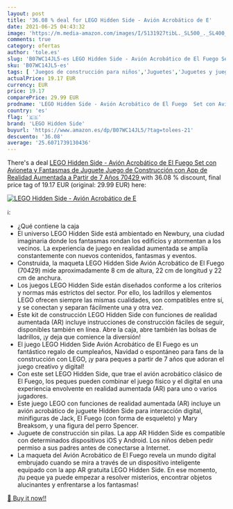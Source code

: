 ```yaml
---
layout: post
title: '36.08 % deal for LEGO Hidden Side - Avión Acrobático de E'
date: 2021-06-25 04:43:32
image: 'https://m.media-amazon.com/images/I/5131927tibL._SL500_._SL400_.jpg'
comments: true
category: ofertas
author: 'tole.es'
slug: 'B07WC14JL5-es LEGO Hidden Side - Avión Acrobático de El Fuego Set con...'
sku: 'B07WC14JL5-es'
tags: [ 'Juegos de construcción para niños','Juguetes','Juguetes y juegos','lego','lego hidden side', ]
actualPrice: 19.17 EUR
currency: EUR
price: 19.17
comparePrice: 29.99 EUR
prodname: 'LEGO Hidden Side - Avión Acrobático de El Fuego  Set con Avioneta y Fantasmas de Juguete  Juego de Construcción con App de Realidad Aumentada  a Partir de 7 Años  70429 '
country: 'es'
flag: '🇪🇸'
brand: 'LEGO Hidden Side'
buyurl: 'https://www.amazon.es/dp/B07WC14JL5/?tag=tolees-21'
descuento: '36.08'
average: '25.6071739130436'
---
```


There's a deal [LEGO Hidden Side - Avión Acrobático de El Fuego  Set con Avioneta y Fantasmas de Juguete  Juego de Construcción con App de Realidad Aumentada  a Partir de 7 Años  70429 ](https://www.amazon.es/dp/B07WC14JL5/?tag=tolees-21)  with  36.08 % discount, final price tag of  19.17 EUR (original: 29.99 EUR) here:

[![LEGO Hidden Side - Avión Acrobático de E](https://m.media-amazon.com/images/I/5131927tibL._SL500_._SL400_.jpg)](https://www.amazon.es/dp/B07WC14JL5/?tag=tolees-21)

ℹ️:

- ¿Qué contiene la caja
- El universo LEGO Hidden Side está ambientado en Newbury, una ciudad imaginaria donde los fantasmas rondan los edificios y atormentan a los vecinos. La experiencia de juego en realidad aumentada se amplía constantemente con nuevos contenidos, fantasmas y eventos.
- Construida, la maqueta LEGO Hidden Side Avión Acrobático de El Fuego (70429) mide aproximadamente 8 cm de altura, 22 cm de longitud y 22 cm de anchura.
- Los juegos LEGO Hidden Side están diseñados conforme a los criterios y normas más estrictos del sector. Por ello, los ladrillos y elementos LEGO ofrecen siempre las mismas cualidades, son compatibles entre sí, y se conectan y separan fácilmente una y otra vez.
- Este kit de construcción LEGO Hidden Side con funciones de realidad aumentada (AR) incluye instrucciones de construcción fáciles de seguir, disponibles también en línea. Abre la caja, abre también las bolsas de ladrillos, ¡y deja que comience la diversión!
- El juego LEGO Hidden Side Avión Acrobático de El Fuego es un fantástico regalo de cumpleaños, Navidad o espontáneo para fans de la construcción con LEGO, ¡y para peques a partir de 7 años que adoran el juego creativo y digital!
- Con este set LEGO Hidden Side, que trae el avión acrobático clásico de El Fuego, los peques pueden combinar el juego físico y el digital en una experiencia envolvente en realidad aumentada (AR) para uno o varios jugadores.
- Este juego LEGO con funciones de realidad aumentada (AR) incluye un avión acrobático de juguete Hidden Side para interacción digital, minifiguras de Jack, El Fuego (con forma de esqueleto) y Mary Breaksom, y una figura del perro Spencer.
- Juguete de construcción sin pilas. La app AR Hidden Side es compatible con determinados dispositivos iOS y Android. Los niños deben pedir permiso a sus padres antes de conectarse a Internet.
- La maqueta del Avión Acrobático de El Fuego revela un mundo digital embrujado cuando se mira a través de un dispositivo inteligente equipado con la app AR gratuita LEGO Hidden Side. En ese momento, ¡tu peque ya puede empezar a resolver misterios, encontrar objetos alucinantes y enfrentarse a los fantasmas!

[🛒 Buy it now!!](https://www.amazon.es/dp/B07WC14JL5/?tag=tolees-21)
